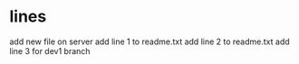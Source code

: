 # lines
add new file on server
add line 1 to readme.txt
add line 2  to readme.txt
add line 3 for dev1 branch
